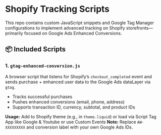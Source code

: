 # Shopify Tracking Scripts

This repo contains custom JavaScript snippets and Google Tag Manager configurations to implement advanced tracking on Shopify storefronts—primarily focused on Google Ads Enhanced Conversions.

## 📦 Included Scripts

### 1. `gtag-enhanced-conversion.js`
A browser script that listens for Shopify’s `checkout_completed` event and sends purchase + enhanced user data to the Google Ads dataLayer via `gtag`.

- Tracks successful purchases
- Pushes enhanced conversions (email, phone, address)
- Supports transaction ID, currency, subtotal, and product IDs

**Usage:** Add to Shopify theme (e.g., in `theme.liquid`) or load via Script Tag App like Google & Youtube or use Custom Events
**Note:** Replace `AW-XXXXXXXXX` and conversion label with your own Google Ads IDs.
